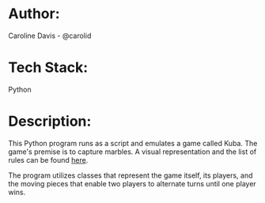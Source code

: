 # Author:
Caroline Davis - @carolid

# Tech Stack:
Python

# Description:
This Python program runs as a script and emulates a game called Kuba. The game's premise is to capture marbles. A visual representation and the list of rules can be found <a href="https://sites.google.com/site/boardandpieces/list-of-games/kuba">here</a>.

The program utilizes classes that represent the game itself, its players, and the moving pieces that enable two players to alternate turns until one player wins.
